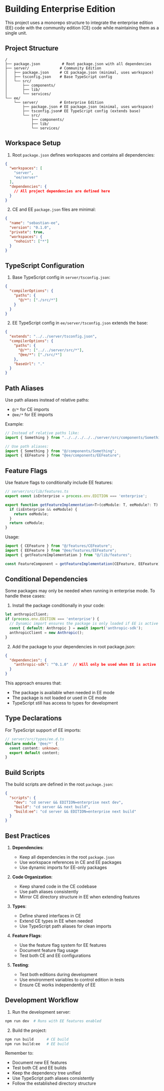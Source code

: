 # Building Enterprise Edition

This project uses a monorepo structure to integrate the enterprise edition (EE) code with the community edition (CE) code while maintaining them as a single unit.

## Project Structure

```
/
├── package.json          # Root package.json with all dependencies
├── server/              # Community Edition
│   ├── package.json     # CE package.json (minimal, uses workspace)
│   ├── tsconfig.json    # Base TypeScript config
│   └── src/
│       ├── components/
│       ├── lib/
│       └── services/
└── ee/
    └── server/          # Enterprise Edition
        ├── package.json # EE package.json (minimal, uses workspace)
        ├── tsconfig.json# EE TypeScript config (extends base)
        └── src/
            ├── components/
            ├── lib/
            └── services/
```

## Workspace Setup

1. Root `package.json` defines workspaces and contains all dependencies:
```json
{
  "workspaces": [
    "server",
    "ee/server"
  ],
  "dependencies": {
    // All project dependencies are defined here
  }
}
```

2. CE and EE `package.json` files are minimal:
```json
{
  "name": "sebastian-ee",
  "version": "0.1.0",
  "private": true,
  "workspaces": {
    "nohoist": ["*"]
  }
}
```

## TypeScript Configuration

1. Base TypeScript config in `server/tsconfig.json`:
```json
{
  "compilerOptions": {
    "paths": {
      "@/*": ["./src/*"]
    }
  }
}
```

2. EE TypeScript config in `ee/server/tsconfig.json` extends the base:
```json
{
  "extends": "../../server/tsconfig.json",
  "compilerOptions": {
    "paths": {
      "@/*": ["../../server/src/*"],
      "@ee/*": ["./src/*"]
    },
    "baseUrl": "."
  }
}
```

## Path Aliases

Use path aliases instead of relative paths:
- `@/*` for CE imports
- `@ee/*` for EE imports

Example:
```typescript
// Instead of relative paths like:
import { Something } from "../../../../../server/src/components/Something";

// Use path aliases:
import { Something } from "@/components/Something";
import { EEFeature } from "@ee/components/EEFeature";
```

## Feature Flags

Use feature flags to conditionally include EE features:

```typescript
// server/src/lib/features.ts
export const isEnterprise = process.env.EDITION === 'enterprise';

export function getFeatureImplementation<T>(ceModule: T, eeModule?: T): T {
  if (isEnterprise && eeModule) {
    return eeModule;
  }
  return ceModule;
}
```

Usage:
```typescript
import { CEFeature } from "@/features/CEFeature";
import { EEFeature } from "@ee/features/EEFeature";
import { getFeatureImplementation } from "@/lib/features";

const FeatureComponent = getFeatureImplementation(CEFeature, EEFeature);
```

## Conditional Dependencies

Some packages may only be needed when running in enterprise mode. To handle these cases:

1. Install the package conditionally in your code:
```typescript
let anthropicClient;
if (process.env.EDITION === 'enterprise') {
  // Dynamic import ensures the package is only loaded if EE is active
  const { default: Anthropic } = await import('anthropic-sdk');
  anthropicClient = new Anthropic();
}
```

2. Add the package to your dependencies in root package.json:
```json
{
  "dependencies": {
    "anthropic-sdk": "^0.1.0"  // Will only be used when EE is active
  }
}
```

This approach ensures that:
- The package is available when needed in EE mode
- The package is not loaded or used in CE mode
- TypeScript still has access to types for development

## Type Declarations

For TypeScript support of EE imports:

```typescript
// server/src/types/ee.d.ts
declare module '@ee/*' {
  const content: unknown;
  export default content;
}
```

## Build Scripts

The build scripts are defined in the root `package.json`:

```json
{
  "scripts": {
    "dev": "cd server && EDITION=enterprise next dev",
    "build": "cd server && next build",
    "build:ee": "cd server && EDITION=enterprise next build"
  }
}
```

## Best Practices

1. **Dependencies**: 
   - Keep all dependencies in the root `package.json`
   - Use workspace references in CE and EE packages
   - Use dynamic imports for EE-only packages

2. **Code Organization**:
   - Keep shared code in the CE codebase
   - Use path aliases consistently
   - Mirror CE directory structure in EE when extending features

3. **Types**:
   - Define shared interfaces in CE
   - Extend CE types in EE when needed
   - Use TypeScript path aliases for clean imports

4. **Feature Flags**:
   - Use the feature flag system for EE features
   - Document feature flag usage
   - Test both CE and EE configurations

5. **Testing**:
   - Test both editions during development
   - Use environment variables to control edition in tests
   - Ensure CE works independently of EE

## Development Workflow

1. Run the development server:
```bash
npm run dev  # Runs with EE features enabled
```

2. Build the project:
```bash
npm run build      # CE build
npm run build:ee   # EE build
```

Remember to:
- Document new EE features
- Test both CE and EE builds
- Keep the dependency tree unified
- Use TypeScript path aliases consistently
- Follow the established directory structure

